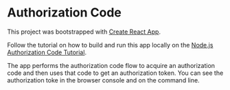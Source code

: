 # Authorization Code

This project was bootstrapped with [Create React App](https://github.com/facebookincubator/create-react-app).

Follow the tutorial on how to build and run this app locally on the [Node.js Authorization Code Tutorial](https://docs.fortellis.io/docs/tutorials/solution-tutorial/authorization-code-flow-tutorial/).

The app performs the authorization code flow to acquire an authorization code and then uses that code to get an authorization token. You can see the authorization toke in the browser console and on the command line.
